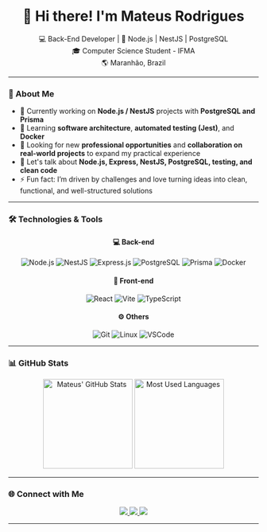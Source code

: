 <!-- Greeting banner -->
<h1 align="center">👋 Hi there! I'm Mateus Rodrigues</h1>

<p align="center">
  💻 Back-End Developer | 🚀 Node.js | NestJS | PostgreSQL <br/>
  🎓 Computer Science Student - IFMA <br/>
  🌎 Maranhão, Brazil
</p>

---

### 🧠 About Me

- 🔭 Currently working on **Node.js / NestJS** projects with **PostgreSQL and Prisma**
- 🌱 Learning **software architecture**, **automated testing (Jest)**, and **Docker**
- 👯 Looking for new **professional opportunities** and **collaboration on real-world projects** to expand my practical experience
- 💬 Let's talk about **Node.js, Express, NestJS, PostgreSQL, testing, and clean code**
- ⚡ Fun fact: I’m driven by challenges and love turning ideas into clean, functional, and well-structured solutions

---

### 🛠️ Technologies & Tools

<div align="center">

#### 💻 Back-end
![Node.js](https://img.shields.io/badge/Node.js-43853D?style=for-the-badge&logo=node.js&logoColor=white)
![NestJS](https://img.shields.io/badge/NestJS-E0234E?style=for-the-badge&logo=nestjs&logoColor=white)
![Express.js](https://img.shields.io/badge/Express.js-000000?style=for-the-badge&logo=express&logoColor=white)
![PostgreSQL](https://img.shields.io/badge/PostgreSQL-316192?style=for-the-badge&logo=postgresql&logoColor=white)
![Prisma](https://img.shields.io/badge/Prisma-2D3748?style=for-the-badge&logo=prisma&logoColor=white)
![Docker](https://img.shields.io/badge/Docker-0db7ed?style=for-the-badge&logo=docker&logoColor=white)

#### 🧩 Front-end
![React](https://img.shields.io/badge/React-20232A?style=for-the-badge&logo=react&logoColor=61DAFB)
![Vite](https://img.shields.io/badge/Vite-646CFF?style=for-the-badge&logo=vite&logoColor=white)
![TypeScript](https://img.shields.io/badge/TypeScript-007ACC?style=for-the-badge&logo=typescript&logoColor=white)

#### ⚙️ Others
![Git](https://img.shields.io/badge/Git-F05033?style=for-the-badge&logo=git&logoColor=white)
![Linux](https://img.shields.io/badge/Linux-FCC624?style=for-the-badge&logo=linux&logoColor=black)
![VSCode](https://img.shields.io/badge/VS%20Code-0078D7?style=for-the-badge&logo=visual-studio-code&logoColor=white)

</div>

---

### 📊 GitHub Stats

<div align="center">
  <img height="180em" src="https://github-readme-stats.vercel.app/api?username=MateusRodr&show_icons=true&theme=radical" alt="Mateus' GitHub Stats"/>
  <img height="180em" src="https://github-readme-stats.vercel.app/api/top-langs/?username=MateusRodr&layout=compact&theme=radical&hide=python" alt="Most Used Languages"/>
</div>

---

### 🌐 Connect with Me

<p align="center">
  <a href="https://www.linkedin.com/in/mateusrodriguesd/" target="_blank">
    <img src="https://img.shields.io/badge/LinkedIn-0077B5?style=for-the-badge&logo=linkedin&logoColor=white"/>
  </a>
  <a href="mailto:mr5508113@gmail.com">
    <img src="https://img.shields.io/badge/Gmail-D14836?style=for-the-badge&logo=gmail&logoColor=white"/>
  </a>
  <a href="https://github.com/MateusRodr" target="_blank">
    <img src="https://img.shields.io/badge/GitHub-000000?style=for-the-badge&logo=github&logoColor=white"/>
  </a>
</p>

---
